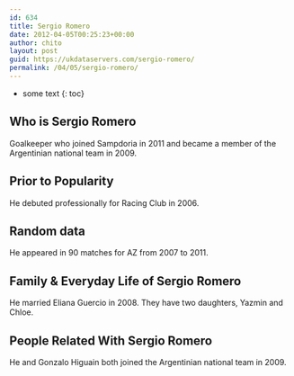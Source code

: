 ```yaml
---
id: 634
title: Sergio Romero
date: 2012-04-05T00:25:23+00:00
author: chito
layout: post
guid: https://ukdataservers.com/sergio-romero/
permalink: /04/05/sergio-romero/
---
```


* some text
{: toc}
          
          
## Who is  Sergio Romero
                  
                  
                  
Goalkeeper who joined Sampdoria in 2011 and became a member of the Argentinian national team in 2009.
                  
                
                
                
## Prior to Popularity 
                  
                  
                  
He debuted professionally for Racing Club in 2006.
                  
                
                
                
## Random data 
                  
                  
                  
He appeared in 90 matches for AZ from 2007 to 2011.
                  
                
                
                
## Family & Everyday Life of Sergio Romero
                  
                  
                  
He married Eliana Guercio in 2008. They have two daughters, Yazmin and Chloe. 
                  
                
                
                
## People Related With  Sergio Romero
                  
                  
                  
He and Gonzalo Higuain both joined the Argentinian national team in 2009.
                  
                
              
            
          
          
          
    
    
  
